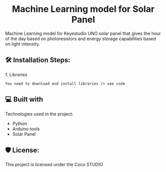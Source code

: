 <h1 align="center" id="title">Machine Learning model for Solar Panel</h1>

<p id="description">Machine Learning model for Keyestudio UNO solar panel that gives the hour of the day based on photoresistors and energy storage capabilities based on light intensity.</p>

<h2>🛠️ Installation Steps:</h2>

<p>1. Libraries</p>

```
You need to download and install libraries /> see code
```

  
  
<h2>💻 Built with</h2>

Technologies used in the project:

*   Python
*   Arduino tools
*   Solar Panel

<h2>🛡️ License:</h2>

This project is licensed under the Coco STUDIO
